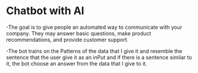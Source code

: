 # Chatbot with AI

-The goal is to give people an automated way to communicate 
with your company. They may answer basic questions, make 
product recommendations, and provide customer support. 


-The bot trains on the Patterns of the data that I give it and 
resemble the sentence that the user give it as an inPut and if 
there is a sentence similar to it, the bot choose 
an answer from the data that I give to it.
